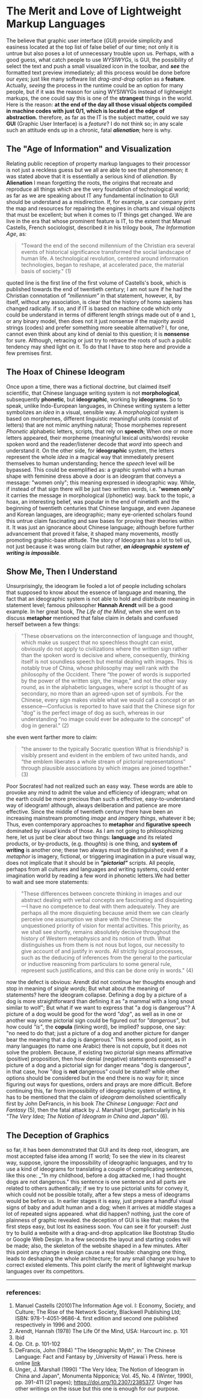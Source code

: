 # The Merit and Love of Lightweight Markup Languages

The believe that graphic user interface (_GUI_) provide simplicity and easiness located at the top list of false belief of our time; not only it is untrue but also poses a lot of unnecessary trouble upon us. Perhaps, with a good guess, what catch people to use _WYSIWYGs_, is GUI, the possibility of select the text and push a small visualized icon in the toolbar, and **_see_** the formatted text preview immediately; all this process would be done before our _eyes_; just like many software list _drag-and-drop_ option as a **feature**. Actually, _seeing_ the process in the runtime could be an option for many people, but if it was the reason for using WYSIWYGs instead of lightweight markups, the one could say this is one of the **strangest** things in the world. Here is the reason: **at the end of the day all those visual objects compiled in machine codes with just 0/1, which is located at the edge of abstraction.** therefore, as far as the IT is the subject matter, could we say **GUI** (Graphic User Interface) is a _feature_? I do not think so; in any scale such an attitude ends up in a chronic, fatal _**alienation**_; here is why.

## The "Age of Information" and Visualization

Relating public reception of property markup languages to their processor is not just a reckless guess but we all are able to see that phenomenon; it was stated above that it is essentially a serious kind of _alienation_. By **Alienation** I mean forgetting the roots, the origins that recreate and reproduce all things which are the very foundation of technological world; as far as we are speaking about IT any fundamental inclination to GUI should be understand as a misdirection. If, for example, a car company print the map and resources for repairing the engines in charts and visual objects that must be excellent; but when it comes to IT things get changed. We are live in the era that whose prominent feature is IT, to the extent that Manuel Castells, French sociologist, described it in his trilogy book, _The Information Age_, as:
> "Toward the end of the second millennium of the Christian era several events of historical significance transformed the social landscape of human life. A technological revolution, centered around information technologies, began to reshape, at accelerated pace, the material basis of society." (1)

quoted line is the first line of the first volume of Castells's book, which is published towards the end of twentieth century; I am not sure if he had the Christian connotation of _"millennium"_ in that statement, however, it, by itself, without any association, is clear that the history of homo sapiens has changed radically. if so, and if IT is based on machine code which only could be understand in terms of different length strings made out of `0` and `1`, or any binary model, then does not it just nonsense if the majority avoid strings (codes) and prefer something more seeable alternative? I, for one, cannot even think about any kind of denial to this question; it is **nonsense** for sure. Although, retracing or just try to retrace the roots of such a public tendency may shed light on it. To do that I have to stop here and provide a few premises first.

## The Hoax of Chinese Ideogram

Once upon a time, there was a fictional doctrine, but claimed itself scientific, that Chinese language writing system is not **morphological**, subsequently **phonetic**, but **ideographic**, working by **ideograms**. So to speak, unlike Indo-European languages, in Chinese writing system a letter symbolizes an _idea_ in a visual, sensible way. A _morphological_ system is based on morphemes, different linguistic meaningful units (consist of letters) that are not mimic anything natural; Those morphemes represent _Phonetic_ alphabetic letters, scripts, that rely on **speech**; When one or more letters appeared, their morpheme (meaningful lexical units/words) revoke spoken word and the reader/listener decode that _word_ into speech and understand it. On the other side, for **ideographic** system, the letters represent the whole _idea_ in a magical way that immediately present themselves to human understanding; hence the _speech_ level will be bypassed. This could be exemplified as:
a graphic symbol with a human shape with feminine dress above a door is an ideogram that conveys a message: "women only"; this meaning expressed in ideographic way. While, if instead of that sign there will be just two written words, i.e. "**women only**" it carries the message in morphological (/phonetic) way.
back to the topic, a hoax, an interesting belief, was popular in the end of ninetieth and the beginning of twentieth centuries that Chinese language, and even Japanese and Korean languages, are ideographic; many eye-oriented scholars found this untrue claim fascinating and saw bases for proving their theories within it. It was just an ignorance about Chinese language; although before further advancement that proved it false, it shaped many movements, mostly promoting graphic-base attitude. The story of Ideogram has a lot to tell us, not just because it was wrong claim but rather, _**an ideographic system of writing is impossible**_.

## Show Me, Then I Understand

Unsurprisingly, the ideogram lie fooled a lot of people including scholars that supposed to know about the essence of language and meaning, the fact that an ideographic system is not able to hold and distribute meaning in statement level; famous philosopher **Hannah Arendt** will be a good example. In her great book, _The Life of the Mind_, when she went on to discuss **metaphor** mentioned that false claim in details and confused herself between a few things:

> "These observations on the interconnection of language and thought, which make us suspect that no speechless thought can exist, obviously do not apply to civilizations where the written sign rather than the spoken word is decisive and where, consequently, thinking itself is not soundless speech but mental dealing with images. This is notably true of China, whose philosophy may well rank with the philosophy of the Occident. There “the power of words is supported by the power of the written sign, the image,” and not the other way round, as in the alphabetic languages, where script is thought of as secondary, no more than an agreed-upon set of symbols. For the Chinese, every sign makes visible what we would call a concept or an essence—Confucius is reported to have said that the Chinese sign for “dog” is the perfect image of dog as such, whereas in our understanding “no image could ever be adequate to the concept” of dog in general." (2)

she even went farther more to claim:

> "the answer to the typically Socratic question What is friendship? is visibly present and evident in the emblem of two united hands, and “the emblem liberates a whole stream of pictorial representations” through plausible associations by which images are joined together." (3)

Poor Socrates! had not realized such an easy way. These words are able to provoke any mind to admit the value and efficiency of ideogram; what on the earth could be more precious than such a effective, easy-to-understand way of ideogram! although, always deliberation and patience are more effective. Since the middle of twentieth century there have been an increasing mainstream promoting _image_ and _imagery things_, whatever it be; Thus, even contemporary approaches to **metaphor** and **figurative speech** dominated by _visual_ kinds of those. As I am not going to philosophizing here, let us just be clear about two things: **language** and its related products, or by-products, (e.g. _thoughts_) is one thing, and **system of writing** is another one; these two always must be distinguished; even if a _metaphor_ is imagery, fictional, or triggering imagination in a pure visual way, does not implicate that it should be in _**"pictorial"**_
scripts. All people, perhaps from all cultures and languages and writing systems, could enter imagination world by reading a few word in phonetic letters.We had better to wait and see more statements:

> "These differences between concrete thinking in images and our abstract dealing with verbal concepts are fascinating and disquieting—I have no competence to deal with them adequately. They are perhaps all the more disquieting because amid them we can clearly perceive one assumption we share with the Chinese: the unquestioned priority of vision for mental activities. This priority, as we shall see shortly, remains absolutely decisive throughout the history of Western metaphysics and its notion of truth. What distinguishes us from them is not nous but logos, our necessity to give account of and justify in words. All strictly logical processes, such as the deducing of inferences from the general to the particular or inductive reasoning from particulars to some general rule, represent such justifications, and this can be done only in words." (4)

now the defect is obvious: Arendt did not continue her thoughts enough and stop in meaning of _single words_; But what about the meaning of statements? here the ideogram collapse. Defining a dog by a picture of a dog is more straightforward than defining it as "a mammal with a long snout similar to wolf"; But what if we want to express that "a dog is dangerous"?
A picture of a dog would be good for the word _"dog"_, as well as in one or another way some pictorial sign could be figured out for _"dangerous"_, but how could _"is"_, the **copula** (linking word), be implied? suppose, one say: "no need to do that; just a picture of a dog and another picture for danger bear the meaning that a dog is dangerous." This seems good point, as in many languages (to name one Arabic) there is not _copula_, but it does not solve the problem. Because, if existing two pictorial sign means affirmative (positive) proposition, then how denial (negative) statements expressed? a picture of a dog and a pictorial sign for danger means "dog is dangerous", in that case, how "dog is **not** dangerous" could be stated? while other options should be considered but in the end there is no way for it; since figuring out ways for questions, orders and prays are more difficult.
Before continuing this, far from impossibility of ideographic system of writing, it has to be mentioned that the claim of _ideogram_ demolished scientifically first by John DeFrancis, in his book _The Chinese Language: Fact and Fantasy_ (5), then the fatal attack by  J. Marshall Unger, particularly in his _"The Very Idea; The Notion of Ideogram in China and Japan"_ (6).

## The Deception of Graphics

so far, it has been demonstrated that GUI and its deep root, ideogram, are most accepted false idea among IT world; To see the view in its clearest way, suppose, ignore the impossibility of ideographic languages, and try to use a kind of ideograms for translating a couple of complicating sentences, like this one:
_"In my childhood, before a dog attacked me, I had thought dogs are not dangerous."
this sentence is one sentence and all parts are related to others authentically; if we try to use pictorial units for convey it, which could not be possible totally, after a few steps a mess of ideograms would be before us. In earlier stages it is easy, just prepare a handful visual signs of baby and adult human and a dog; when it arrives at middle stages a lot of repeated signs appeared. what did happen? nothing, just the core of plainness of graphic revealed. the deception of GUI is like that: makes the first steps easy, but lost its easiness soon. You can see it for yourself: Just try to build a website with a drag-and-drop application like Bootstrap Studio or Google Web Design. In a few seconds the layout and starting codes will be made; also, the skeleton of the website shaped in a few minutes. After this point any change in design cause a real trouble: changing one thing, leads to deshaping the whole architecture; for any small change you have to correct existed elements.
This point clarify the merit of lightweight markup languages over its competitors.



---

### references:

1. Manuel Castells (2010)The Information Age vol. I: Economy, Society, and Culture; The Rise of the Network Society, Blackwell Publishing Ltd; ISBN: 978-1-4051-9686-4. first edition and second one published respectively in 1996 and 2000.
2. Arendt, Hannah (1978) The Life Of the Mind, USA: Harcourt inc. p. 101
3. Ibid
4. Op. Cit. p. 101-102
5. DeFrancis, John  (1984) "The Ideographic Myth", in: The Chinese Language: Fact and Fantasy by ,University of Hawai`i Press. here is online [link](http://pinyin.info/readings/texts/ideographic_myth.html)
6. Unger, J. Marshall (1990) "The Very Idea; The Notion of Ideogram in China and Japan", Monumenta Nipponica; Vol. 45, No. 4 (Winter, 1990), pp. 391-411 (21 pages); https://doi.org/10.2307/2385377. Unger has other writings on the issue but this one is enough for our purpose.
